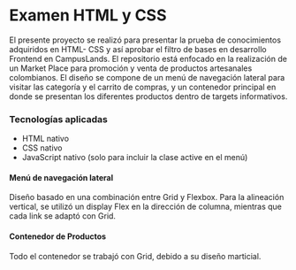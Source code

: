# Examen HTML y CSS

El presente proyecto se realizó para presentar la prueba de conocimientos adquiridos en HTML- CSS y así aprobar el filtro de bases en desarrollo Frontend en CampusLands. El repositorio está enfocado en la realización de un Market Place para promoción y venta de productos artesanales colombianos. El diseño se compone de un menú de navegación lateral para visitar las categoría y el carrito de compras, y un contenedor principal en donde se presentan los diferentes productos dentro de targets informativos.



### Tecnologías aplicadas

- HTML nativo
- CSS nativo
- JavaScript nativo (solo para incluir la clase active en el menú)



#### Menú de navegación lateral

Diseño basado en una combinación entre Grid y Flexbox. Para la alineación vertical, se utilizó un display Flex en la dirección de columna, mientras que cada link se adaptó con Grid.



#### Contenedor de Productos

 Todo el contenedor se trabajó con Grid, debido a su diseño marticial.

